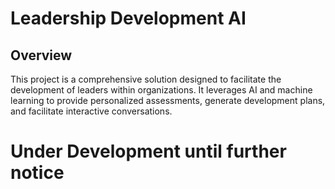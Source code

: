 # Leadership Development AI

## Overview

This project is a comprehensive solution designed to facilitate the development of leaders within organizations. It leverages AI and machine learning to provide personalized assessments, generate development plans, and facilitate interactive conversations.


# Under Development until further notice



